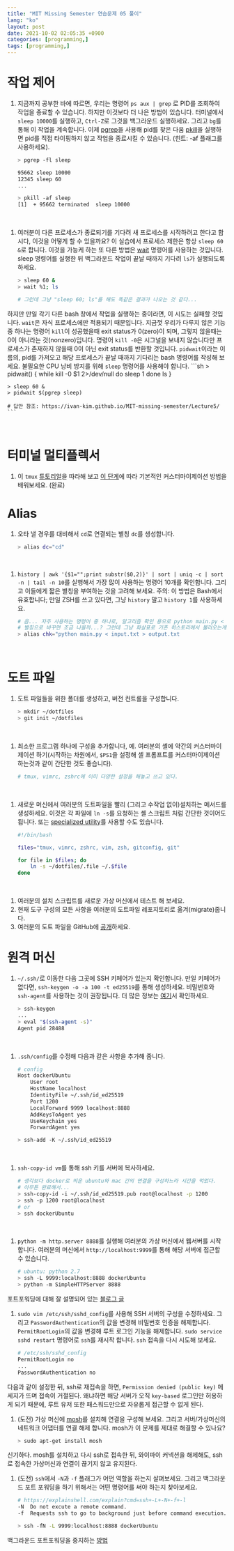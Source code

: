 ```yaml
---
title: "MIT Missing Semester 연습문제 05 풀이"
lang: "ko"
layout: post
date: 2021-10-02 02:05:35 +0900
categories: [programming,]
tags: [programming,]
---
```


# 작업 제어

1. 지금까지 공부한 바에 따르면, 우리는 명령어 `ps aux | grep` 로 PID를 조회하여 작업을 종료할 수 있습니다. 하지만 이것보다 더 나은 방법이 있습니다. 터미널에서 `sleep 10000`를 실행하고, `Ctrl-Z`로 그것을 백그라운드 실행하세요. 그리고 `bg`를 통해 이 작업을 계속합니다. 이제 [pgrep](https://www.man7.org/linux/man-pages/man1/pgrep.1.html)을 사용해 pid를 찾은 다움 [pkill](https://man7.org/linux/man-pages/man1/pgrep.1.html)을 실행하면 pid를 직접 타이핑하지 않고 작업을 종료시킬 수 있습니다. (힌트: -af 플래그를 사용하세요).
    ```sh
    > pgrep -fl sleep
    
    95662 sleep 10000
    12345 sleep 60
    ...

    > pkill -af sleep
    [1]  + 95662 terminated  sleep 10000
    ```
<br />

1. 여러분이 다른 프로세스가 종료되기를 기다려 새 프로세스를 시작하려고 한다고 합시다, 이것을 어떻게 할 수 있을까요? 이 실습에서 프로세스 제한은 항상 `sleep 60 &`로 합니다. 이것을 가능케 하는 또 다른 방법은 [wait](https://www.man7.org/linux/man-pages/man1/wait.1p.html) 명령어를 사용하는 것입니다. sleep 명령어를 실행한 뒤 백그라운드 작업이 끝날 때까지 기다려 `ls`가 실행되도록 하세요.
    ```sh
    > sleep 60 &
    > wait %1; ls
    
    # 그런데 그냥 "sleep 60; ls"를 해도 똑같은 결과가 나오는 것 같다...
    ```
하지만 만일 각기 다른 bash 창에서 작업을 실행하는 중이라면, 이 시도는 실패할 것입니다. `wait`은 자식 프로세스에만 적용되기 때문입니다. 지금껏 우리가 다루지 않은 기능 중 하나는 명령어 `kill`이 성공했을때 exit status가 0(zero)이 되며, 그렇지 않을때는 0이 아니라는 것(nonzero)입니다. 명령어 `kill -0`은 시그널을 보내지 않습니다만 프로세스가 존재하지 않을때 0이 아닌 exit status를 반환할 것입니다. `pidwait`이라는 이름의, pid를 가져오고 해당 프로세스가 끝날 때까지 기다리는 bash 명령어를 작성해 보세요. 불필요한 CPU 낭비 방지를 위해 `sleep` 명령어를 사용해야 합니다.
    ```sh
    > pidwait()
        {
            while kill -0 $1 2>/dev/null
                do
                    sleep 1
                done
            ls
        }
    
    > sleep 60 &
    > pidwait $(pgrep sleep)

    # 답안 참조: https://ivan-kim.github.io/MIT-missing-semester/Lecture5/
    ```
<br />

# 터미널 멀티플렉서

1. 이 `tmux` [튜토리얼](https://www.hamvocke.com/blog/a-quick-and-easy-guide-to-tmux/)을 따라해 보고 [이 단계](https://www.hamvocke.com/blog/a-guide-to-customizing-your-tmux-conf/)에 따라 기본적인 커스터마이제이션 방법을 배워보세요. (완료)

# Alias

1. 오타 낼 경우를 대비해서 `cd`로 연결되는 별칭 `dc`를 생성합니다.
    ```sh
    > alias dc="cd"
    ```
<br />

1. `history | awk '{$1="";print substr($0,2)}' | sort | uniq -c | sort -n | tail -n 10`를 실행해서 가장 많이 사용하는 명령어 10개를 확인합니다. 그리고 이들에게 짧은 별칭을 부여하는 것을 고려해 보세요. 주의: 이 방법은 Bash에서 유효합니다; 만일 ZSH를 쓰고 있다면, 그냥 `history` 말고 `history 1`를 사용하세요.
    ```sh
    # 음... 자주 사용하는 명령어 중 하나로, 알고리즘 확인 용으로 python main.py < input.txt > output.txt가 있는데,
    # 별칭으로 바꾸면 조금 나을까...? 그런데 그냥 화살표로 기존 히스토리에서 불러오는게 더 편한듯...
    > alias chk="python main.py < input.txt > output.txt
    ```
<br />

# 도트 파일

1. 도트 파일들을 위한 폴더를 생성하고, 버전 컨트롤을 구성합니다.
    ```sh
    > mkdir ~/dotfiles
    > git init ~/dotfiles
    ```
<br />

1. 최소한 프로그램 하나에 구성을 추가합니다, 예. 여러분의 셸에 약간의 커스터마이제이션 하기(시작하는 차원에서, `$PS1`을 설정해 셸 프롬프트를 커스터마이제이션 하는것과 같이 간단한 것도 좋습니다).
    ```sh
    # tmux, vimrc, zshrc에 이미 다양한 설정을 해놓고 쓰고 있다.
    ```
<br />

1. 새로운 머신에서 여러분의 도트파일을 빨리 (그리고 수작업 없이)설치하는 메서드를 생성하세요. 이것은 각 파일에 `ln -s`를 요청하는 셸 스크립트 처럼 간단한 것이어도 됩니다. 또는 [specialized utility](https://dotfiles.github.io/utilities/)를 사용할 수도 있습니다.
    ```sh
    #!/bin/bash

    files="tmux, vimrc, zshrc, vim, zsh, gitconfig, git"

    for file in $files; do
        ln -s ~/dotfiles/.file ~/.$file
    done
    ```
<br />

1. 여러분의 설치 스크립트를 새로운 가상 머신에서 테스트 해 보세요.
1. 현재 도구 구성의 모든 사항을 여러분의 도트파일 레포지토리로 옮겨(migrate)줍니다.
1. 여러분의 도트 파일을 GitHub에 [공개](https://github.com/Typiespectre/dotfiles)하세요.

# 원격 머신

1. `~/.ssh/`로 이동한 다음 그곳에 SSH 키페어가 있는지 확인합니다. 만일 키페어가 없다면, `ssh-keygen -o -a 100 -t ed25519`를 통해 생성하세요. 비밀번호와 `ssh-agent`를 사용하는 것이 권장됩니다. 더 많은 정보는 [여기](https://www.ssh.com/academy/ssh/agent)서 확인하세요.
    ```sh
    > ssh-keygen
    ...
    > eval "$(ssh-agent -s)"
    Agent pid 28488
    ```
<br />

1. `.ssh/config`를 수정해 다음과 같은 사항을 추가해 줍니다.
    ```sh
    # config
    Host dockerUbuntu
        User root
        HostName localhost
        IdentityFile ~/.ssh/id_ed25519
        Port 1200
        LocalForward 9999 localhost:8888
        AddKeysToAgent yes
        UseKeychain yes
        ForwardAgent yes
    
    > ssh-add -K ~/.ssh/id_ed25519
    ```
<br />

1. `ssh-copy-id vm`를 통해 ssh 키를 서버에 복사하세요.
    ```sh
    # 생각보다 docker로 띄운 ubuntu와 mac 간의 연결을 구성하느라 시간을 먹었다.
    # 아무튼 완료해서...
    > ssh-copy-id -i ~/.ssh/id_ed25519.pub root@localhost -p 1200
    > ssh -p 1200 root@localhost
    # or
    > ssh dockerUbuntu
    ```
<br />

1. `python -m http.server 8888`를 실행해 여러분의 가상 머신에서 웹서버를 시작합니다. 여러분의 머신에서 `http://localhost:9999`를 통해 해당 서버에 접근할 수 있습니다.
    ```sh
    # ubuntu: python 2.7
    > ssh -L 9999:localhost:8888 dockerUbuntu
    > python -m SimpleHTTPServer 8888
    ```
포트포워딩에 대해 잘 설명되어 있는 [블로그 글](https://jusths.tistory.com/102)
<br />

1. `sudo vim /etc/ssh/sshd_config`를 사용해 SSH 서버의 구성을 수정하세요. 그리고 `PasswordAuthentication`의 값을 변경해 비밀번호 인증을 해제합니다. `PermitRootLogin`의 값을 변경해 루트 로그인 기능을 해제합니다. `sudo service sshd restart` 명령어로 `ssh`를 재시작 합니다. `ssh` 접속을 다시 시도해 보세요.
    ```sh
    # /etc/ssh/sshd_config
    PermitRootLogin no
    ...
    PasswordAuthentication no
    ```
다음과 같이 설정한 뒤, ssh로 재접속을 하면, `Permission denied (public key)` 메세지가 뜨며 접속이 거절된다. 왜냐하면 해당 서버가 오직 `key-based` 로그인만 허용하게 되기 때문에, 루트 유저 또한 패스워드만으로 자유롭게 접근할 수 없게 된다.
<br />

1. (도전) 가상 머신에 [mosh](https://mosh.org/)를 설치해 연결을 구성해 보세요. 그리고 서버/가상머신의 네트워크 어댑터를 연결 해제 합니다. mosh가 이 문제를 제대로 해결할 수 있나요?
    ```sh
    > sudo apt-get install mosh
    ```
신기하다. mosh를 설치하고 다시 ssh로 접속한 뒤, 와이파이 커넥션을 해제해도, ssh로 접속한 가상머신과 연결이 끊기지 않고 유지된다.
<br />

1. (도전) `ssh`에서 `-N`과 `-f` 플래그가 어떤 역할을 하는지 살펴보세요. 그리고 백그라운드 포트 포워딩을 하기 위해서는 어떤 명령어를 써야 하는지 찾아보세요.
    ```sh
    # https://explainshell.com/explain?cmd=ssh+-L+-N+-f+-l
    -N  Do not excute a remote command.
    -f  Requests ssh to go to background just before command execution.

    > ssh -fN -L 9999:localhost:8888 dockerUbuntu
    ```
백그라운드 포트포워딩을 중지하는 [방법](https://unix.stackexchange.com/questions/83806/how-to-kill-ssh-session-that-was-started-with-the-f-option-run-in-background)
